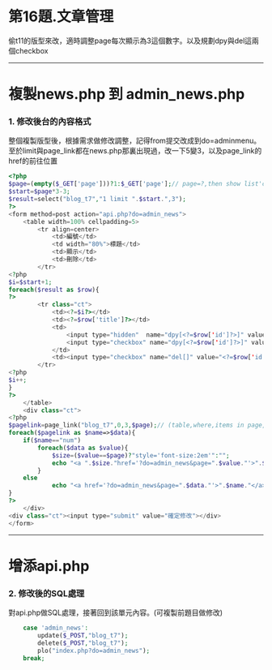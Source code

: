 # 第16題.文章管理

偷t11的版型來改，適時調整page每次顯示為3這個數字。以及規劃dpy與del這兩個checkbox

---

# 複製news.php 到 admin\_news.php

### 1. 修改後台的內容格式

整個複製版型後，根據需求做修改調整，記得from提交改成到do=adminmenu。至於limit與page\_link都在news.php那裏出現過，改一下5變3，以及page\_link的href的前往位置

```php
<?php
$page=(empty($_GET['page']))?1:$_GET['page'];// page=?,then show list'count=?
$start=$page*3-3;
$result=select("blog_t7","1 limit ".$start.",3");
?>
<form method=post action="api.php?do=admin_news">
    <table width=100% cellpadding=5>
        <tr align=center>
            <td>編號</td>
            <td width="80%">標題</td>
            <td>顯示</td>
            <td>刪除</td>
        </tr>
<?php   
$i=$start+1;
foreach($result as $row){
?>
        <tr class="ct">
            <td><?=$i?></td>
            <td><?=$row['title']?></td>
            <td>
                <input type="hidden"  name="dpy[<?=$row['id']?>]" value="0">
                <input type="checkbox" name="dpy[<?=$row['id']?>]" value="1" <?=($row['dpy'])?"checked":""?>>
            </td>
            <td><input type="checkbox" name="del[]" value="<?=$row['id']?>"></td>
        </tr>
<?php
$i++;
}
?>
    </table>
    <div class="ct">
<?php
$pagelink=page_link("blog_t7",0,3,$page);// (table,where,items in page,now page)
foreach($pagelink as $name=>$data){
    if($name=="num")
        foreach($data as $value){
            $size=($value==$page)?"style='font-size:2em'":"";
            echo "<a ".$size."href='?do=admin_news&page=".$value."'>".$value."</a> ";
        }
    else
            echo "<a href='?do=admin_news&page=".$data."'>".$name."</a> ";
}
?>
    </div>
<div class="ct"><input type="submit" value="確定修改"></div>
</form>
```

---

# 增添api.php

### 2. 修改後的SQL處理

對api.php做SQL處理，接著回到該單元內容。\(可複製前題目做修改\)

```php
    case 'admin_news':
        update($_POST,"blog_t7");
        delete($_POST,"blog_t7");
        plo("index.php?do=admin_news");
    break;
```



